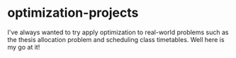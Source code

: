 # optimization-projects
I've always wanted to try apply optimization to real-world problems such as the thesis allocation problem and scheduling class timetables. 
Well here is my go at it!
